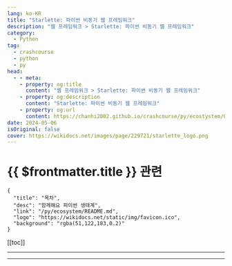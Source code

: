 ```yaml
---
lang: ko-KR
title: "Starlette: 파이썬 비동기 웹 프레임워크"
description: "웹 프레임워크 > Starlette: 파이썬 비동기 웹 프레임워크"
category:
  - Python
tag: 
  - crashcourse
  - python
  - py
head:
  - - meta:
    - property: og:title
      content: "웹 프레임워크 > Starlette: 파이썬 비동기 웹 프레임워크"
    - property: og:description
      content: "Starlette: 파이썬 비동기 웹 프레임워크"
    - property: og:url
      content: https://chanhi2002.github.io/crashcourse/py/ecostystem/06/web-framework/starlette.html
date: 2024-05-06
isOriginal: false
cover: https://wikidocs.net/images/page/229721/starlette_logo.png
---
```


# {{ $frontmatter.title }} 관련

```component VPCard
{
  "title": "목차",
  "desc": "함께해요 파이썬 생태계",
  "link": "/py/ecosystem/README.md",
  "logo": "https://wikidocs.net/static/img/favicon.ico",
  "background": "rgba(51,122,183,0.2)"
}
```

[[toc]]

---

<SiteInfo
  name="Starlette: 파이썬 비동기 웹 프레임워크 | WikiDocs"
  desc="함께해요 파이썬 생태계"
  url="https://wikidocs.net/229721"
  logo="https://wikidocs.net/static/img/favicon.ico"
  preview="https://wikidocs.net/images/page/229721/starlette_logo.png"/>

<!-- TODO: 작성 -->

---

<TagLinks />